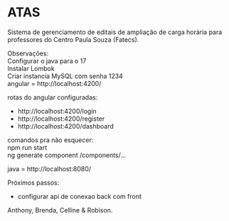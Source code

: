 # ATAS

Sistema de gerenciamento de editais de ampliação de carga horária para professores do Centro Paula Souza (Fatecs).

Observações:
<br>
Configurar o java para o 17 <br>
Instalar Lombok <br>
Criar instancia MySQL com senha 1234 <br>
angular = http://localhost:4200/ <br>

rotas do angular configuradas: <br>
- http://localhost:4200/login
- http://localhost:4200/register
- http://localhost:4200/dashboard

comandos pra não esquecer: <br>
npm run start <br>
ng generate component /components/... <br>

java = http://localhost:8080/ <br>

Próximos passos:
- configurar api de conexao back com front

Anthony, Brenda, Celline & Robison.
